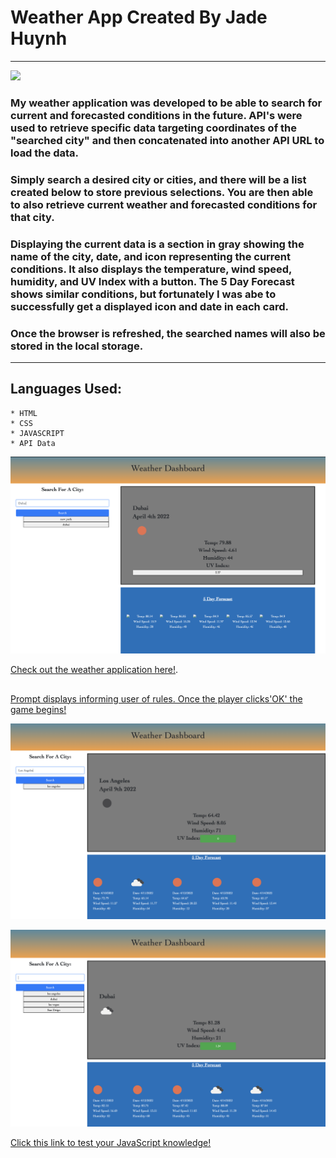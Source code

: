 # Weather App Created By Jade Huynh
----
![](https://camo.githubusercontent.com/c652dbcdb4bc224b3e4d7bd673bdbf698c6681a7503057b555e88f47eb523af5/68747470733a2f2f696d672e736869656c64732e696f2f62616467652f4c6963656e73652d4d49542d79656c6c6f77677265656e)

### My weather application was developed to be able to search for current and forecasted conditions in the future. API's were used to retrieve specific data targeting coordinates of the "searched city" and then concatenated into another API URL to load the data.

### Simply search a desired city or cities, and there will be a list created below to store previous selections. You are then able to also retrieve current weather and forecasted conditions for that city.

### Displaying the current data is a section in gray showing the name of the city, date, and icon representing the current conditions. It also displays the temperature, wind speed, humidity, and UV Index with a button. The 5 Day Forecast shows similar conditions, but fortunately I was abe to successfully get a displayed icon and date in each card.

### Once the browser is refreshed, the searched names will also be stored in the local storage.
----
## Languages Used:
    * HTML
    * CSS
    * JAVASCRIPT
    * API Data

![Deployed URL Image](./assets/images/Screen%20Shot%202022-04-04%20at%2011.53.55%20PM.png)

[Check out the weather application here!](https://jadehuynh.github.io/weather-app/).



## 
[Prompt displays informing user of rules. Once the player clicks'OK' the game begins!](./assets/image/gamephoto.png)


![](./assets/images/weasearch.png) 

![](./assets/images/wealocstrge.png) 

[Click this link to test your JavaScript knowledge!](https://jadehuynh.github.io/timed-game/) 